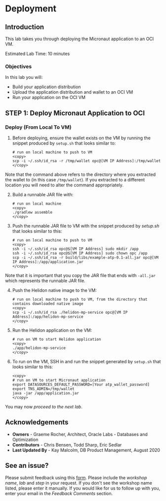 # Deployment

## Introduction

This lab takes you through deploying the Micronaut application to an OCI VM.

Estimated Lab Time: 10 minutes

### Objectives

In this lab you will:

* Build your application distribution
* Upload the application distribution and wallet to an OCI VM
* Run your application on the OCI VM

## **STEP 1**:  Deploy Micronaut Application to OCI

### Deploy (From Local To VM)

1. Before deploying, ensure the wallet exists on the VM by running the snippet produced by `setup.sh` that looks similar to:

    ```
    # run on local machine to push to VM
    <copy>
    scp -i ~/.ssh/id_rsa -r /tmp/wallet opc@[VM IP Address]:/tmp/wallet
    </copy>
    ```

  Note that the command above refers to the directory where you extracted the wallet to (in this case `/tmp/wallet`). If you extracted to a different location you will need to alter the command appropriately.  

2. Build a runnable JAR file with:

    ```
    # run on local machine
    <copy>
    ./gradlew assemble
    </copy>
    ```

3. Push the runnable JAR file to VM with the snippet produced by *setup.sh* that looks similar to this:

    ```
    # run on local machine to push to VM
    <copy>
    ssh -i ~/.ssh/id_rsa opc@$[VM IP Address] sudo mkdir /app
    ssh -i ~/.ssh/id_rsa opc@$[VM IP Address] sudo chown opc /app
    scp -i ~/.ssh/id_rsa -r build/libs/example-atp-0.1-all.jar opc@[VM IP Address]:/app/application.jar
    </copy>
    ```

  Note that it is important that you copy the JAR file that ends with `-all.jar` which represents the runnable JAR file.  

4. Push the Helidon native image to the VM:

    ```
    # run on local machine to push to VM, from the directory that contains downloaded native image
    <copy>
    scp -i ~/.ssh/id_rsa ./helidon-mp-service opc@[VM IP Address]:/app/helidon-mp-service
    </copy>
    ```

5. Run the Helidon application on the VM:

    ```
    # run on VM to start Helidon application
    <copy>
    ./app/helidon-mp-service
    </copy>
    ```

4. To run on the VM, SSH in and run the snippet generated by `setup.sh` that looks similar to this:

    ```
    <copy>
    # run on VM to start Micronaut application
    export DATASOURCES_DEFAULT_PASSWORD=[Your atp_wallet_password]
    export TNS_ADMIN=/tmp/wallet
    java -jar /app/application.jar
    </copy>
    ```

You may now *proceed to the next lab*.

## Acknowledgements
- **Owners** - Graeme Rocher, Architect, Oracle Labs - Databases and Optimization
- **Contributors** - Chris Bensen, Todd Sharp, Eric Sedlar
- **Last Updated By** - Kay Malcolm, DB Product Management, August 2020

## See an issue?
Please submit feedback using this [form](https://apexapps.oracle.com/pls/apex/f?p=133:1:::::P1_FEEDBACK:1). Please include the *workshop name*, *lab* and *step* in your request.  If you don't see the workshop name listed, please enter it manually. If you would like for us to follow up with you, enter your email in the *Feedback Comments* section.
